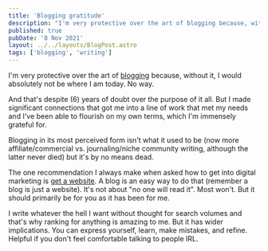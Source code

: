 ```yaml
---
title: 'Blogging gratitude'
description: "I'm very protective over the art of blogging because, without it, I would absolutely not be where I am today. No way."
published: true
pubDate: '8 Nov 2021'
layout: ../../layouts/BlogPost.astro
tags: ['blogging', 'writing']
---
```


I'm very protective over the art of [blogging](/jardim/blogging/) because, without it, I would absolutely not be where I am today. No way.

And that's despite (6) years of doubt over the purpose of it all. But I made significant connections that got me into a line of work that met my needs and I've been able to flourish on my own terms, which I'm immensely grateful for.

Blogging in its most perceived form isn't what it used to be (now more affiliate/commercial vs. journaling/niche community writing, although the latter never died) but it's by no means dead.

The one recommendation I always make when asked how to get into digital marketing is [get a website](/posts/get-a-website/). A blog is an easy way to do that (remember a blog is just a website). It's not about "no one will read it". Most won't. But it should primarily be for you as it has been for me.

I write whatever the hell I want without thought for search volumes and that's why ranking for anything is amazing to me. But it has wider implications. You can express yourself, learn, make mistakes, and refine. Helpful if you don't feel comfortable talking to people IRL.